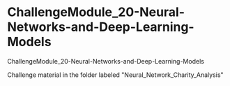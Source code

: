 # ChallengeModule_20-Neural-Networks-and-Deep-Learning-Models

ChallengeModule_20-Neural-Networks-and-Deep-Learning-Models


Challenge material in the folder labeled "Neural_Network_Charity_Analysis"
